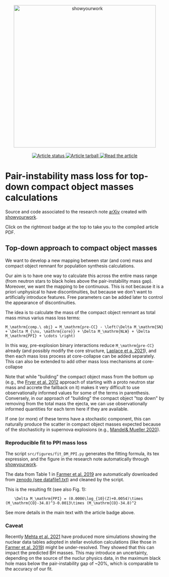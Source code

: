 <p align="center">
<a href="https://github.com/rodluger/showyourwork">
<img width = "450" src="https://raw.githubusercontent.com/rodluger/showyourwork/img/showyourwork.png" alt="showyourwork"/>
</a>
<br>
<br>
<a href="https://github.com/mathren/top_down_compact_obj_mass/actions/workflows/showyourwork.yml">
<img src="https://github.com/mathren/top_down_compact_obj_mass/actions/workflows/showyourwork.yml/badge.svg" alt="Article status"/>
</a>
<a href="https://github.com/mathren/top_down_compact_obj_mass/raw/ppisn_fit-pdf/arxiv.tar.gz">
<img src="https://img.shields.io/badge/article-tarball-blue.svg?style=flat" alt="Article tarball"/>
</a>
<!-- <a href="https://github.com/mathren/top_down_compact_obj_mass/raw/ppisn_fit-pdf/dag.pdf"> -->
<!-- <img src="https://img.shields.io/badge/article-dag-blue.svg?style=flat" alt="Article graph"/> -->
<!-- </a> -->
<a href="https://github.com/mathren/top_down_compact_obj_mass/raw/ppisn_fit-pdf/ms.pdf">
<img src="https://img.shields.io/badge/article-pdf-blue.svg?style=flat" alt="Read the article"/>
</a>
</p>

# Pair-instability mass loss for top-down compact object masses calculations

Source and code associated to the research note [arXiv](link) created
with [showyourwork](https://github.com/rodluger/showyourwork).


Click on the rightmost badge at the top to take you to the compiled
article PDF.

## Top-down approach to compact object masses

We want to develop a new mapping between star (and core) mass and
compact object remnant for population synthesis calculations.

Our aim is to have one way to calculate this across the entire mass
range (from neutron stars to black holes above the pair-instability
mass gap). Moreover, we want the mapping to be continuous. This is not
because it is a priori unphysical to have discontinuities, but because
we don't want to artificially introduce features. Free parameters can
be added later to control the appearance of discontinuities.

The idea is to calculate the mass of the compact object remnant as
total mass minus varius mass loss terms:

```
M_\mathrm{comp.\ obj} = M_\mathrm{pre-CC} - \left(\Delta M_\mathrm{SN} + \Delta M_{\nu, \mathrm{core}} + \Delta M_\mathrm{NLW} + \Delta M_\mathrm{PPI} + \cdots \right)
```

In this way, pre-explosion binary interactions reduce `M_\mathrm{pre-CC}`
already (and possibly modify the core structure, [Laplace et a. 2021](https://ui.adsabs.harvard.edu/abs/2021A%26A...656A..58L/abstract)), and then each mass loss
process at core-collapse can be added separately.  This can also be
extended to add other mass loss mechanisms at core-collapse

Note that while "building" the compact object mass from the bottom up
(e.g., the [Fryer et
al. 2012](https://ui.adsabs.harvard.edu/abs/2012ApJ...749...91F/abstract)
approach of starting with a proto neutron star mass and accrete the
fallback on it) makes it very difficult to use observationally
informed values for some of the terms in parenthesis. Conversely, in
our approach of "building" the compact object "top down" by removing
from the total mass the ejecta, we can use observationally informed
quantities for each term here if they are available.

If one (or more) of these terms have a stochastic component, this can
naturally produce the scatter in compact object masses expected
because of the stochasticity in supernova explosions (e.g., [Mandel&
Mueller
2020](https://ui.adsabs.harvard.edu/abs/2020MNRAS.499.3214M/abstract)).

### Reproducible fit to PPI mass loss

The script `src/figures/fit_DM_PPI.py` generates the fitting formula,
its tex expression, and the figure in the research note automatically
through [showyourwork](https://github.com/rodluger/showyourwork).

The data from Table 1 in [Farmer et
al. 2019](https://ui.adsabs.harvard.edu/abs/2019ApJ...887...53F/abstract)
are automatically downloaded from
[zenodo (see datafile1.txt)](https://zenodo.org/record/3346593) and
cleaned by the script.

This is the resulting fit (see also Fig. 1):

```
	\Delta M_\mathrm{PPI} = (0.0006\log_{10}(Z)+0.0054)\times (M_\mathrm{CO}-34.8)^3-0.0013\times (M_\mathrm{CO}-34.8)^2
```

See more details in the main text with the article badge above.

### Caveat

Recently [Mehta et al. 2021](http://arxiv.org/abs/2105.06366) have
produced more simulations showing the nuclear data tables
adopted in stellar evolution calculations (like those in [Farmer et
al. 2019](https://ui.adsabs.harvard.edu/abs/2019ApJ...887...53F/abstract))
might be under-resolved. They showed that this can impact the predicted BH
masses. This may introduce an uncertainty, depending on the source of the nuclur physics data, in the maximum black
hole mass below the pair-instability gap of ~20%, which is comparable to the
accuracy of our fit.




